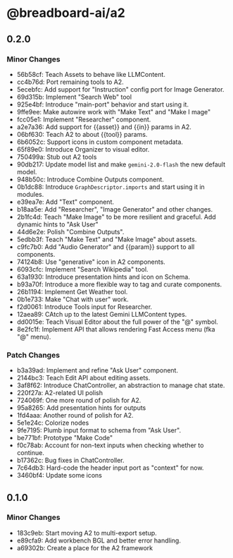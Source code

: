 # @breadboard-ai/a2

## 0.2.0

### Minor Changes

- 56b58cf: Teach Assets to behave like LLMContent.
- cc4b76d: Port remaining tools to A2.
- 5ecebfc: Add support for "Instruction" config port for Image Generator.
- 69d315b: Implement "Search Web" tool
- 925e4bf: Introduce "main-port" behavior and start using it.
- 9ffe9ee: Make autowire work with "Make Text" and "Make I mage"
- fcc05e1: Implement "Researcher" component.
- a2e7a36: Add support for {{asset}} and {{in}} params in A2.
- 06bf630: Teach A2 to about {{tool}} params.
- 6b6052c: Support icons in custom component metadata.
- 65f89e0: Introduce Organizer to visual editor.
- 750499a: Stub out A2 tools
- 90db217: Update model list and make `gemini-2.0-flash` the new default model.
- 948b50c: Introduce Combine Outputs component.
- 0b1dc88: Introduce `GraphDescriptor.imports` and start using it in modules.
- e39ea7e: Add "Text" component.
- b18aa5e: Add "Researcher", "Image Generator" and other changes.
- 2b1fc4d: Teach "Make Image" to be more resilient and graceful. Add dynamic
  hints to "Ask User"
- 44d6e2e: Polish "Combine Outputs".
- 5edbb3f: Teach "Make Text" and "Make Image" about assets.
- c9fc7b0: Add "Audio Generator" and {{param}} support to all components.
- 74124b8: Use "generative" icon in A2 components.
- 6093cfc: Implement "Search Wikipedia" tool.
- 63a1930: Introduce presentation hints and icon on Schema.
- b93a70f: Introduce a more flexible way to tag and curate components.
- 26b1194: Implement Get Weather tool.
- 0b1e733: Make "Chat with user" work.
- f2d0061: Introduce Tools input for Researcher.
- 12aea89: CAtch up to the latest Gemini LLMContent types.
- dd0015e: Teach Visual Editor about the full power of the "@" symbol.
- 8e2fc1f: Implement API that allows rendering Fast Access menu (fka "@" menu).

### Patch Changes

- b3a39ad: Implement and refine "Ask User" component.
- 2144bc3: Teach Edit API about editing assets.
- 3af8f62: Introduce ChatController, an abstraction to manage chat state.
- 220f27a: A2-related UI polish
- 724069f: One more round of polish for A2.
- 95a8265: Add presentation hints for outputs
- 1fd4aaa: Another round of polish for A2.
- 5e1e24c: Colorize nodes
- 9fe7195: Plumb input format to schema from "Ask User".
- be771bf: Prototype "Make Code"
- f0c78ab: Account for non-text inputs when checking whether to continue.
- b17362c: Bug fixes in ChatController.
- 7c64db3: Hard-code the header input port as "context" for now.
- 3460bf4: Update some icons

## 0.1.0

### Minor Changes

- 183c9eb: Start moving A2 to multi-export setup.
- e89cfa9: Add workbench BGL and better error handling.
- a69302b: Create a place for the A2 framework
